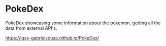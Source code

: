 # PokeDex

 PokeDex showcasing some information about the pokemon, getting all the data from external API's.
 
 https://jgss-gabrielsousa.github.io/PokeDex/
